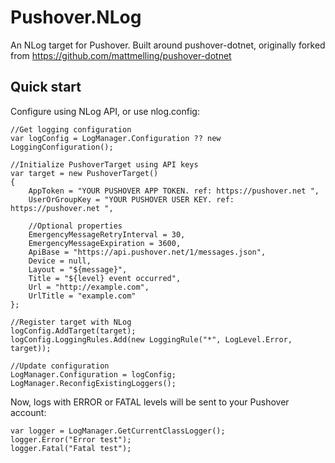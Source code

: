 # Pushover.NLog
An NLog target for Pushover. Built around pushover-dotnet, originally forked from https://github.com/mattmelling/pushover-dotnet

## Quick start
Configure using NLog API, or use nlog.config:  


    //Get logging configuration
    var logConfig = LogManager.Configuration ?? new LoggingConfiguration();

    //Initialize PushoverTarget using API keys
    var target = new PushoverTarget()
    {
        AppToken = "YOUR PUSHOVER APP TOKEN. ref: https://pushover.net ",
        UserOrGroupKey = "YOUR PUSHOVER USER KEY. ref: https://pushover.net ",

        //Optional properties
        EmergencyMessageRetryInterval = 30,
        EmergencyMessageExpiration = 3600,
        ApiBase = "https://api.pushover.net/1/messages.json",
        Device = null,
        Layout = "${message}",
        Title = "${level} event occurred",
        Url = "http://example.com",
        UrlTitle = "example.com"
    };

    //Register target with NLog
    logConfig.AddTarget(target);
    logConfig.LoggingRules.Add(new LoggingRule("*", LogLevel.Error, target));

    //Update configuration
    LogManager.Configuration = logConfig;
    LogManager.ReconfigExistingLoggers();
    
Now, logs with ERROR or FATAL levels will be sent to your Pushover account:

    var logger = LogManager.GetCurrentClassLogger();
    logger.Error("Error test");
    logger.Fatal("Fatal test");